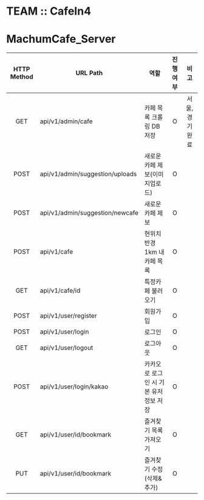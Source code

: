 # TEAM :: CafeIn4
# MachumCafe_Server

| HTTP Method | URL Path                          | 역할                        | 진행 여부     | 비고       |
|:-----------:|-----------------------------------|----------------------------|:-----------:|:---------:|        
|    GET      |api/v1/admin/cafe                  |카페 목록 크롤링 DB저장          |     O       |서울,경기 완료|
|    POST     |api/v1/admin/suggestion/uploads    |새로운 카페 제보(이미지업로드)     |     O       |           |
|    POST     |api/v1/admin/suggestion/newcafe    |새로운 카페 제보                |     O       |           |
|    POST     |api/v1/cafe                        |현위치 반경 1km 내 카페 목록     |     O      |            |
|    GET      |api/v1/cafe/id                     |특정카페 불러오기               |     O      |            |
|    POST     |api/v1/user/register               |회원가입                      |     O      |            |
|    POST     |api/v1/user/login                  |로그인                        |     O       |            |
|    GET      |api/v1/user/logout                 |로그아웃                      |     O       |            |
|    POST     |api/v1/user/login/kakao            |카카오로 로그인 시 기본 유저정보 저장|     O       |            |
|    GET      |api/v1/user/id/bookmark            |즐겨찾기 목록 가져오기           |     O       |            |
|    PUT      |api/v1/user/id/bookmark            |즐겨찾기 수정(삭제&추가)         |     O       |            |
